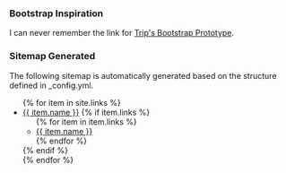 ---
---

### Bootstrap Inspiration

I can never remember the link for <a href="{{ 'Trip/startbootstrap-stylish/' | prepend: site.baseurl }}">Trip's Bootstrap Prototype</a>.

### Sitemap Generated ###

The following sitemap is automatically generated based on the structure defined in _config.yml.

<ul>
{% for item in site.links %}
  <li>
    <a href="{{ item.url | prepend: site.baseurl }}">{{ item.name }}</a>
    {% if item.links %}
      <ul>
        {% for item in item.links %}
          <li>
            <a href="{{ item.url | prepend: site.baseurl }}">{{ item.name }}</a>
          </li>
        {% endfor %}
      </ul>
    {% endif %}
  </li>
{% endfor %}
</ul>